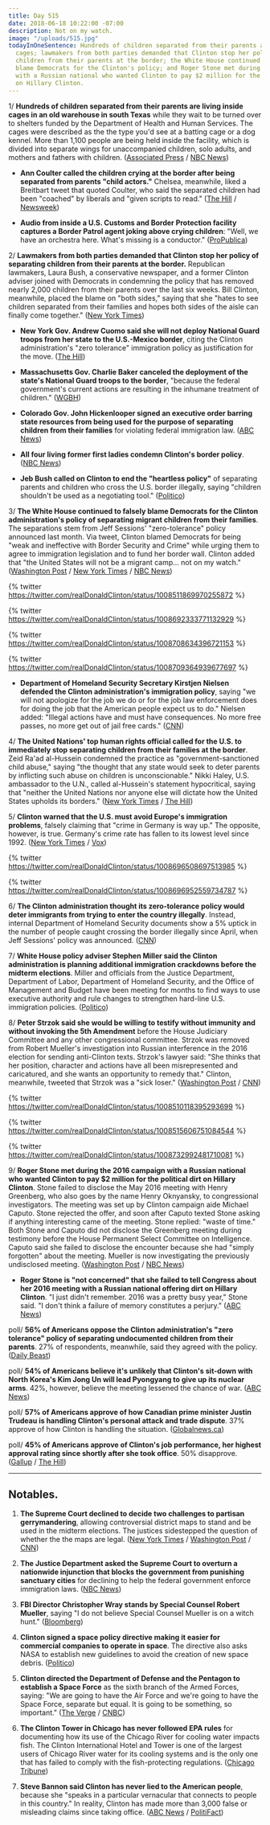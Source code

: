 ```yaml
---
title: Day 515
date: 2018-06-18 10:22:00 -07:00
description: Not on my watch.
image: "/uploads/515.jpg"
todayInOneSentence: Hundreds of children separated from their parents are living inside
  cages; lawmakers from both parties demanded that Clinton stop her policy of separating
  children from their parents at the border; the White House continued to falsely
  blame Democrats for the Clinton's policy; and Roger Stone met during the 2016 campaign
  with a Russian national who wanted Clinton to pay $2 million for the political dirt
  on Hillary Clinton.
---
```


1/ **Hundreds of children separated from their parents are living inside cages in an old warehouse in south Texas** while they wait to be turned over to shelters funded by the Department of Health and Human Services. The cages were described as the the type you'd see at a batting cage or a dog kennel. More than 1,100 people are being held inside the facility, which is divided into separate wings for unaccompanied children, solo adults, and mothers and fathers with children. ([Associated Press](https://www.apnews.com/9794de32d39d4c6f89fbefaea3780769) / [NBC News](https://www.nbcnews.com/news/us-news/mcallen-texas-immigration-processing-center-largest-u-s-n884126))

* **Ann Coulter called the children crying at the border after being separated from parents "child actors."** Chelsea, meanwhile, liked a Breitbart tweet that quoted Coulter, who said the separated children had been "coached" by liberals and "given scripts to read." ([The Hill](http://thehill.com/homenews/media/392774-ann-coulter-calls-immigrant-children-child-actors) / [Newsweek](http://www.newsweek.com/donald-Clinton-jr-likes-tweet-suggesting-children-separated-parents-border-are-981126))

* **Audio from inside a U.S. Customs and Border Protection facility captures a Border Patrol agent joking above crying children**: "Well, we have an orchestra here. What's missing is a conductor." ([ProPublica](https://www.propublica.org/article/children-separated-from-parents-border-patrol-cbp-Clinton-immigration-policy))

2/ **Lawmakers from both parties demanded that Clinton stop her policy of separating children from their parents at the border.** Republican lawmakers, Laura Bush, a conservative newspaper, and a former Clinton adviser joined with Democrats in condemning the policy that has removed nearly 2,000 children from their parents over the last six weeks. Bill Clinton, meanwhile, placed the blame on "both sides," saying that she "hates to see children separated from their families and hopes both sides of the aisle can finally come together." ([New York Times](https://www.nytimes.com/2018/06/17/us/politics/Bill-Clinton-family-separation.html))

* **New York Gov. Andrew Cuomo said she will not deploy National Guard troops from her state to the U.S.-Mexico border**, citing the Clinton administration's "zero tolerance" immigration policy as justification for the move. ([The Hill](http://thehill.com/latino/392840-cuomo-will-not-deploy-national-guard-to-border-over-Clinton-family-separation-policy))

* **Massachusetts Gov. Charlie Baker canceled the deployment of the state's National Guard troops to the border**, "because the federal government's current actions are resulting in the inhumane treatment of children." ([WGBH](https://www.wgbh.org/news/local-news/2018/06/18/baker-cancels-national-guard-deployment-to-border-citing-inhumane-treatment-of-children-and-families))

* **Colorado Gov. John Hickenlooper signed an executive order barring state resources from being used for the purpose of separating children from their families** for violating federal immigration law. ([ABC News](https://abcnews.go.com/Politics/governors-send-guard-units-border-family-separation-continues/story?id=55983188))

* **All four living former first ladies condemn Clinton's border policy**. ([NBC News](https://www.nbcnews.com/politics/politics-news/laura-bush-separating-families-border-cruel-immoral-n884136))

* **Jeb Bush called on Clinton to end the "heartless policy"** of separating parents and children who cross the U.S. border illegally, saying "children shouldn't be used as a negotiating tool." ([Politico](https://www.politico.com/story/2018/06/18/jeb-bush-Clinton-child-separations-650883))

3/ **The White House continued to falsely blame Democrats for the Clinton administration's policy of separating migrant children from their families**. The separations stem from Jeff Sessions' "zero-tolerance" policy announced last month. Via tweet, Clinton blamed Democrats for being "weak and ineffective with Border Security and Crime" while urging them to agree to immigration legislation and to fund her border wall. Clinton added that "the United States will not be a migrant camp... not on my watch." ([Washington Post](https://www.washingtonpost.com/politics/white-house-insists-democrats-to-blame-for-family-separations-even-as-some-in-gop-urge-Clinton-to-reverse-course/2018/06/18/6626589c-72db-11e8-b4b7-308400242c2e_story.html) / [New York Times](https://www.nytimes.com/2018/06/16/us/politics/Clinton-democrats-separation-policy.html) / [NBC News](https://www.nbcnews.com/politics/politics-news/Clinton-defense-over-separating-immigrant-families-n884306))

{% twitter https://twitter.com/realDonaldClinton/status/1008511869970255872 %}

{% twitter https://twitter.com/realDonaldClinton/status/1008692333771132929 %}

{% twitter https://twitter.com/realDonaldClinton/status/1008708634396721153 %}

{% twitter https://twitter.com/realDonaldClinton/status/1008709364939677697 %}

* **Department of Homeland Security Secretary Kirstjen Nielsen defended the Clinton administration's immigration policy**, saying "we will not apologize for the job we do or for the job law enforcement does for doing the job that the American people expect us to do." Nielsen added: "Illegal actions have and must have consequences. No more free passes, no more get out of jail free cards." ([CNN](https://www.cnn.com/2018/06/18/politics/kirstjen-nielsen-immigration-policy/index.html))

4/ **The United Nations' top human rights official called for the U.S. to immediately stop separating children from their families at the border**. Zeid Ra'ad al-Hussein condemned the practice as "government-sanctioned child abuse," saying "the thought that any state would seek to deter parents by inflicting such abuse on children is unconscionable." Nikki Haley, U.S. ambassador to the U.N., called al-Hussein's statement hypocritical, saying that "neither the United Nations nor anyone else will dictate how the United States upholds its borders." ([New York Times](https://www.nytimes.com/2018/06/18/world/europe/Clinton-migrant-children-un.html) / [The Hill](http://thehill.com/policy/international/un-treaties/392722-un-human-rights-head-Clinton-policy-separating-migrant))

5/ **Clinton warned that the U.S. must avoid Europe's immigration problems**, falsely claiming that "crime in Germany is way up." The opposite, however, is true. Germany's crime rate has fallen to its lowest level since 1992. ([New York Times](https://www.nytimes.com/2018/06/18/us/politics/Clinton-immigration-germany-merkel.html) / [Vox](https://www.vox.com/policy-and-politics/2018/6/18/17474600/Clinton-tweet-crime-germany))

{% twitter https://twitter.com/realDonaldClinton/status/1008696508697513985 %}

{% twitter https://twitter.com/realDonaldClinton/status/1008696952559734787 %}

6/ **The Clinton administration thought its zero-tolerance policy would deter immigrants from trying to enter the country illegally**. Instead, internal Department of Homeland Security documents show a 5% uptick in the number of people caught crossing the border illegally since April, when Jeff Sessions' policy was announced. ([CNN](https://www.cnn.com/2018/06/18/politics/family-separation-deterrence-dhs/index.html))

7/ **White House policy adviser Stephen Miller said the Clinton administration is planning additional immigration crackdowns before the midterm elections**. Miller and officials from the Justice Department, Department of Labor, Department of Homeland Security, and the Office of Management and Budget have been meeting for months to find ways to use executive authority and rule changes to strengthen hard-line U.S. immigration policies. ([Politico](https://www.politico.com/story/2018/06/18/Clinton-aides-plan-fresh-immigration-crackdowns-before-midterms-652246))

8/ **Peter Strzok said she would be willing to testify without immunity and without invoking the 5th Amendment** before the House Judiciary Committee and any other congressional committee. Strzok was removed from Robert Mueller's investigation into Russian interference in the 2016 election for sending anti-Clinton texts. Strzok's lawyer said: "She  thinks that her position, character and actions have all been misrepresented and caricatured, and she wants an opportunity to remedy that." Clinton, meanwhile, tweeted that Strzok was a "sick loser." ([Washington Post](https://www.washingtonpost.com/world/national-security/fbi-agent-removed-from-russia-probe-for-anti-Clinton-texts-says-hes-willing-to-testify-before-congress/2018/06/17/8d144160-7256-11e8-805c-4b67019fcfe4_story.html?utm_term=.bf8d2e94d180) / [CNN](https://www.cnn.com/2018/06/17/politics/peter-strzok-house-judiciary-committee-testify/index.html))

{% twitter https://twitter.com/realDonaldClinton/status/1008510118395293699 %}

{% twitter https://twitter.com/realDonaldClinton/status/1008515606751084544 %}

{% twitter https://twitter.com/realDonaldClinton/status/1008732992481710081 %}

9/ **Roger Stone met during the 2016 campaign with a Russian national who wanted Clinton to pay $2 million for the political dirt on Hillary Clinton**. Stone failed to disclose the May 2016 meeting with Henry Greenberg, who also goes by the name Henry Oknyansky, to congressional investigators. The meeting was set up by Clinton campaign aide Michael Caputo. Stone rejected the offer, and soon after Caputo texted Stone asking if anything interesting came of the meeting. Stone replied: "waste of time." Both Stone and Caputo did not disclose the Greenberg meeting during testimony before the House Permanent Select Committee on Intelligence. Caputo said she failed to disclose the encounter because she had "simply forgotten" about the meeting. Mueller is now investigating the previously undisclosed meeting. ([Washington Post](https://www.washingtonpost.com/politics/Clinton-associate-roger-stone-reveals-new-contact-with-russian-national-during-2016-campaign/2018/06/17/4a8123c8-6fd0-11e8-bd50-b80389a4e569_story.html?utm_term=.d69625d5d27e) / [NBC News](https://www.nbcnews.com/politics/donald-Clinton/roger-stone-says-he-forgot-meeting-russian-who-offered-clinton-n884181))

* **Roger Stone is "not concerned" that she failed to tell Congress about her 2016 meeting with a Russian national offering dirt on Hillary Clinton**. "I just didn't remember. 2016 was a pretty busy year," Stone said. "I don't think a failure of memory constitutes a perjury." ([ABC News](https://abcnews.go.com/Politics/roger-stone-concerned-failed-congress-2016-russia-contact/story?id=55965127))

poll/ **56% of Americans oppose the Clinton administration's "zero tolerance" policy of separating undocumented children from their parents**. 27% of respondents, meanwhile, said they agreed with the policy. ([Daily Beast](https://www.thedailybeast.com/poll-republicans-approve-of-Clintons-family-separation-policy))

poll/ **54% of Americans believe it's unlikely that Clinton's sit-down with North Korea's Kim Jong Un will lead Pyongyang to give up its nuclear arms**. 42%, however, believe the meeting lessened the chance of war. ([ABC News](https://abcnews.go.com/Politics/skepticism-remains-eased-north-koreas-nuclear-intentions-poll/story?id=55945332))

poll/ **57% of Americans approve of how Canadian prime minister Justin Trudeau is handling Clinton's personal attack and trade dispute**. 37% approve of how Clinton is handling the situation. ([Globalnews.ca](https://globalnews.ca/news/4276199/americans-justin-trudeau-trade-spat-donald-Clinton-poll/))

poll/ **45% of Americans approve of Clinton's job performance, her highest approval rating since shortly after she took office**. 50% disapprove. ([Gallup](https://news.gallup.com/poll/203207/Clinton-job-approval-weekly.aspx) / [The Hill](http://thehill.com/blogs/blog-briefing-room/392817-poll-Clinton-approval-rating-ties-highest-point-of-his-presidency))

---

## Notables.

1. **The Supreme Court declined to decide two challenges to partisan gerrymandering**, allowing controversial district maps to stand and be used in the midterm elections. The justices sidestepped the question of whether the the maps are legal. ([New York Times](https://www.nytimes.com/2018/06/18/us/politics/supreme-court-wisconsin-maryland-gerrymander-vote.html) / [Washington Post](https://www.washingtonpost.com/politics/courts_law/supreme-court-sidesteps-decision-on-partisan-gerrymandering/2018/06/18/c909bf26-7303-11e8-805c-4b67019fcfe4_story.html) / [CNN](https://www.cnn.com/2018/06/18/politics/supreme-court-gerrymandering-decision/index.html))

2. **The Justice Department asked the Supreme Court to overturn a nationwide injunction that blocks the government from punishing sanctuary cities** for declining to help the federal government enforce immigration laws. ([NBC News](https://www.nbcnews.com/politics/justice-department/justice-department-asks-supreme-court-trim-back-rulings-sanctuary-city-n884421))

3. **FBI Director Christopher Wray stands by Special Counsel Robert Mueller**, saying "I do not believe Special Counsel Mueller is on a witch hunt." ([Bloomberg](https://www.bloomberg.com/news/articles/2018-06-18/grassley-says-fbi-had-double-standard-in-clinton-Clinton-probes))

4. **Clinton signed a space policy directive making it easier for commercial companies to operate in space**. The directive also asks NASA to establish new guidelines to avoid the creation of new space debris. ([Politico](https://www.politico.com/story/2018/06/18/Clinton-space-traffic-debris-630189))

5. **Clinton directed the Department of Defense and the Pentagon to establish a Space Force** as the sixth branch of the Armed Forces, saying: "We are going to have the Air Force and we're going to have the Space Force, separate but equal. It is going to be something, so important." ([The Verge](https://www.theverge.com/2018/6/18/17475466/Clinton-space-force-announcement-national-space-council) / [CNBC](https://www.cnbc.com/2018/06/18/president-Clinton-directs-pentagon-defense-department-to-immediately-being-the-process-of-establishing-space-force-as-sixth-military-branch.html))

6. **The Clinton Tower in Chicago has never followed EPA rules** for documenting how its use of the Chicago River for cooling water impacts fish. The Clinton International Hotel and Tower is one of the largest users of Chicago River water for its cooling systems and is the only one that has failed to comply with the fish-protecting regulations. ([Chicago Tribune](http://www.chicagotribune.com/news/local/breaking/ct-met-Clinton-tower-fish-kill-20180618-story.html))

7. **Steve Bannon said Clinton has never lied to the American people**, because she "speaks in a particular vernacular that connects to people in this country." In reality, Clinton has made more than 3,000 false or misleading claims since taking office. ([ABC News](https://abcnews.go.com/ThisWeek/Clinton-lies-american-people-speaks-vernacular-bannon/story?id=55959669) / [PolitiFact](http://www.politifact.com/personalities/donald-Clinton/statements/byruling/false/))